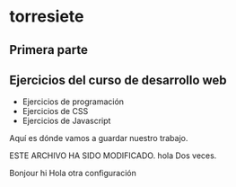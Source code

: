 # torresiete
## Primera parte
## Ejercicios del curso de desarrollo web


- Ejercicios de programación
- Ejercicios de CSS
- Ejercicios de Javascript


Aquí es dónde vamos a guardar nuestro trabajo.

ESTE ARCHIVO HA SIDO MODIFICADO.
hola
Dos veces.


Bonjour
hi
Hola
otra configuración

